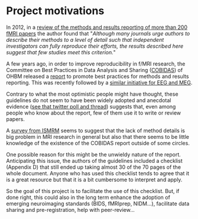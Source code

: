 # Project motivations

In 2012, in a
[review of the methods and results reporting of more than 200 fMRI papers](https://www.ncbi.nlm.nih.gov/pubmed/22796459)
the author found that "*Although many journals urge authors to describe their
methods to a level of detail such that independent investigators can fully
reproduce their efforts, the results described here suggest that few studies
meet this criterion.*"

A few years ago, in order to improve reproducibility in f/MRI research, the
Committee on Best Practices in Data Analysis and Sharing
([COBIDAS](https://www.humanbrainmapping.org/i4a/pages/index.cfm?pageid=3728))
of OHBM released a [report](https://www.biorxiv.org/content/10.1101/054262v2) to
promote best practices for methods and results reporting. This was recently
followed by a [similar initiative for EEG and MEG](https://osf.io/a8dhx/).

Contrary to what the most optimistic people might have thought, these guidelines
do not seem to have been widely adopted and anecdotal evidence
([see that twitter poll and thread](https://treeverse.app/view/Xf3jfvIZ))
suggests that, even among people who know about the report, few of them use it
to write or review papers.

A [survey from ISMRM](https://ismrm.github.io/rrsg/QuestionnaireSummary/) seems
to suggest that the lack of method details is big problem in MRI research in
general but also that there seems to be little knowledge of the existence of the
COBIDAS report outside of some circles.

One possible reason for this might be the unwieldy nature of the report.
Anticipating this issue, the authors of the guidelines included a checklist
(Appendix D) that still ended up taking almost 30 of the 70 pages of the whole
document. Anyone who has used this checklist tends to agree that it is a great
resource but that it is a bit cumbersome to interpret and apply.

So the goal of this project is to facilitate the use of this checklist. But, if
done right, this could also in the long term enhance the adoption of emerging
neuroimaging standards (BIDS, fMRIprep, NIDM...), facilitate data sharing and
pre-registration, help with peer-review...
